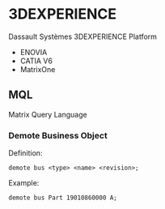 # 3DEXPERIENCE

Dassault Systèmes 3DEXPERIENCE Platform

* ENOVIA
* CATIA V6
* MatrixOne

## MQL

Matrix Query Language

### Demote Business Object

Definition:
``` MQL
demote bus <type> <name> <revision>;
```

Example:
``` MQL
demote bus Part 19010860000 A;
```
